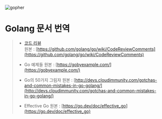 ![gopher](https://chaoskwon.github.io/assets/images/profile.png)
# Golang 문서 번역
> - [코드 리뷰](https://chaoskwon.github.io/_posts/code_review_comments.md)   
>   원본 : [https://github.com/golang/go/wiki/CodeReviewComments](https://github.com/golang/go/wiki/CodeReviewComments)
> 
> - Go 예제들
>   원본 : [https://gobyexample.com/](https://gobyexample.com/)
> 
> - Go의 50가지 그림자
>   원본 : [http://devs.cloudimmunity.com/gotchas-and-common-mistakes-in-go-golang/](http://devs.cloudimmunity.com/gotchas-and-common-mistakes-in-go-golang/)
> 
> - Effective Go
>   원본 : [https://go.dev/doc/effective_go](https://go.dev/doc/effective_go)
